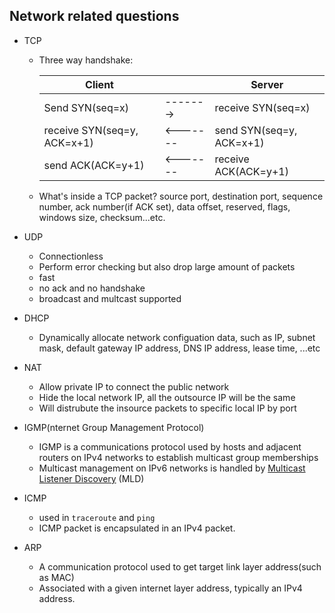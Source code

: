 ## Network related questions

- TCP

  - Three way handshake:

    |          Client           |          |          Server         |
    |---------------------------|----------|-------------------------|
    |Send SYN(seq=x)            | -------> | receive SYN(seq=x)      |
    |receive SYN(seq=y, ACK=x+1)| <------- | send SYN(seq=y, ACK=x+1)|
    |send ACK(ACK=y+1)          | <------- | receive ACK(ACK=y+1)    |	

  - What's inside a TCP packet?
    source port, destination port, sequence number, ack number(if ACK set), data offset, reserved, flags, windows size, checksum...etc.

- UDP

  - Connectionless
  - Perform error checking but also drop large amount of packets
  - fast
  - no ack and no handshake
  - broadcast and multcast supported

- DHCP
  - Dynamically allocate network configuation data, such as IP, subnet mask, default gateway IP address, DNS IP address, lease time, ...etc
- NAT
  - Allow private IP to connect the public network
  - Hide the local network IP, all the outsource IP will be the same
  - Will distrubute the insource packets to specific local IP by port
- IGMP(nternet Group Management Protocol)
  - IGMP is a communications protocol used by hosts and adjacent routers on IPv4 networks to establish multicast group memberships
  - Multicast management on IPv6 networks is handled by [Multicast Listener Discovery](https://en.wikipedia.org/wiki/Multicast_Listener_Discovery) (MLD)
- ICMP
  - used in `traceroute` and `ping`
  - ICMP packet is encapsulated in an IPv4 packet.
- ARP
  - A communication protocol used to get target link layer address(such as MAC)
  - Associated with a given internet layer address, typically an IPv4 address.

